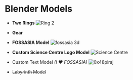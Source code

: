
# Blender Models


- **Two Rings**
![Ring 2](https://user-images.githubusercontent.com/5800726/35010054-a013c1f6-fb27-11e7-82c1-75621804b9fd.png)
- **Gear**


- **FOSSASIA Model**
![fossasia 3d](https://user-images.githubusercontent.com/5800726/35009926-3bc78ec6-fb27-11e7-83c4-1d9360b1ba7a.png)
- **Custom Science Centre Logo Model**
![Science Centre](https://user-images.githubusercontent.com/5800726/35010772-02bb3dd2-fb2a-11e7-83fa-f90998fba097.png)
- Custom Text Model *(I :heart: FOSSASIA)*
![0x48piraj](https://user-images.githubusercontent.com/5800726/35010859-469c7746-fb2a-11e7-8fd5-ffc4f4d38570.png)

- ~~Labyrinth Model~~




